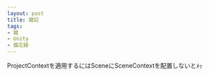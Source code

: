 ```yaml
---
layout: post
title: 雑記
tags:
- 雑
- Unity
- 備忘録
---
```


ProjectContextを適用するにはSceneにSceneContextを配置しないとﾒｯ

